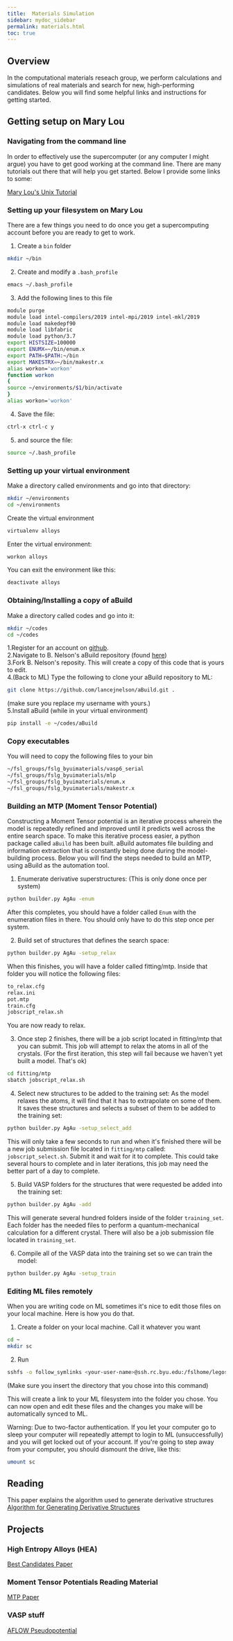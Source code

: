 ```yaml
---
title:  Materials Simulation
sidebar: mydoc_sidebar
permalink: materials.html
toc: true
---
```



## Overview

In the computational materials reseach group, we perform calculations
and simulations of real materials and search for new, high-performing
candidates.  Below you will find some helpful links and instructions
for getting started.  

## Getting setup on Mary Lou

###  Navigating from the command line
In order to effectively use the supercomputer (or any computer I might
argue) you have to get good working at the command line.  There are
many tutorials out there that will help you get started.  Below I
provide some links to some:

[Mary Lou's Unix Tutorial][mlunixtutorial]

### Setting up your filesystem on Mary Lou
There are a few things you need to do once you get a supercomputing
account before you are ready to get to work.

1. Create a `bin` folder  
``` bash  
mkdir ~/bin
```  


2. Create and modify a `.bash_profile`  
``` bash  
emacs ~/.bash_profile
```

3. Add the following lines to this file  
``` bash
module purge
module load intel-compilers/2019 intel-mpi/2019 intel-mkl/2019
module load makedepf90
module load libfabric
module load python/3.7
export HISTSIZE=100000
export ENUMX=~/bin/enum.x
export PATH=$PATH:~/bin
export MAKESTRX=~/bin/makestr.x
alias workon='workon'
function workon
{
source ~/environments/$1/bin/activate
}
alias workon='workon'
```

4. Save the file:  
``` bash  
ctrl-x ctrl-c y
```  

5. and source the file:  
``` bash  
source ~/.bash_profile
```  

### Setting up your virtual environment
Make a directory called environments and go into that directory:  
``` bash
mkdir ~/environments
cd ~/environments
```
Create the virtual environment  
``` bash
virtualenv alloys 
```

Enter the virtual environment:  
``` bash
workon alloys 
```

You can exit the environment like this:  
``` bash
deactivate alloys 
```



### Obtaining/Installing a copy of aBuild
Make a directory called codes and go into it:
``` bash
mkdir ~/codes
cd ~/codes
```

1.Register for an account on [github][gh].  
2.Navigate to B. Nelson's aBuild repository (found [here][ljnabuild])  
3.Fork B. Nelson's reposity.  This will create a copy of this code
that is yours to edit.  
4.(Back to ML)  Type the following to clone your aBuild repository to
ML:  
```bash
git clone https://github.com/lancejnelson/aBuild.git .
```  
(make sure you replace my username with yours.)  
5.Install aBuild (while in your virtual environment)
```bash
pip install -e ~/codes/aBuild
```


### Copy executables
You will need to copy the following files to your bin

``` bash
~/fsl_groups/fslg_byuimaterials/vasp6_serial
~/fsl_groups/fslg_byuimaterials/mlp
~/fsl_groups/fslg_byuimaterials/enum.x
~/fsl_groups/fslg_byuimaterials/makestr.x
```

### Building an MTP (Moment Tensor Potential)
Constructing a Moment Tensor potential is an iterative process
wherein the model is repeatedly refined and improved until it predicts
well across the entire search space.  To make this iterative process
easier, a python package called `aBuild` has been built.  aBuild
automates file building and information extraction that is constantly
being done during the model-building process.  Below you will find the
steps needed to build an MTP, using aBuild as the automation tool.

1. Enumerate derivative superstructures: (This is only done once per
system)  
```bash
python builder.py AgAu -enum
```

After this completes, you should have a folder called `Enum` with the
enumeration files in there.  You should only have to do this step once per system.

2. Build set of structures that defines the search space:  
```bash
python builder.py AgAu -setup_relax
```

When this finishes, you will have a folder called fitting/mtp.  Inside
that folder you will notice the following files:
```bash
to_relax.cfg
relax.ini
pot.mtp
train.cfg
jobscript_relax.sh
```
You are now ready to relax.  
  

3. Once step 2 finishes, there will be a job script located in fitting/mtp
   that you can submit.  This job will attempt to relax the atoms in all of the
   crystals.  (For the first iteration, this step will fail because we
   haven't yet built a model.  That's ok)  
``` bash
cd fitting/mtp
sbatch jobscript_relax.sh
```
4. Select new structures to be added to the training set:  As the
   model relaxes the atoms, it will find that it has to extrapolate on
   some of them.  It saves these structures and selects a subset of
   them to be added to the training set:  
```bash
python builder.py AgAu -setup_select_add
```

This will only take a few seconds to run and when it's finished there
will be a new job submission file located in `fitting/mtp` called:
`jobscript_select.sh`. Submit it and wait for it to complete.  This
could take several hours to complete and in later iterations, this job
may need the better part of a day to complete.

5. Build VASP folders for the structures that were requested be added
into the training set:
```bash
python builder.py AgAu -add
```
This will generate several hundred folders inside of the folder
`training_set`.  Each folder has the needed files to perform a
quantum-mechanical calculation for a different crystal.  There will
also be a job submission file located in `training_set`.  

6. Compile all of the VASP data into the training set so we can train
the model:
```bash
python builder.py AgAu -setup_train
```

### Editing ML files remotely
When you are writing code on ML sometimes it's nice to edit those
files on your local machine.  Here is how you do that.

1.  Create a folder on your local machine.  Call it whatever you want  
```bash
cd ~
mkdir sc
```

2. Run  
```bash
sshfs -o follow_symlinks <your-user-name>@ssh.rc.byu.edu:/fslhome/legoses sc
```
(Make sure you insert the directory that you chose into this command)

This will create a link to your ML filesystem into the folder you
chose.   You can now open and edit these files and the changes you
make will be automatically synced to ML.

Warning: Due to two-factor authentication.  If you let your computer
go to sleep your computer will repeatedly attempt to login to ML
(unsuccessfully) and you will get locked out of your account.  If
you're going to step away from your computer, you should dismount the
drive, like this:
```bash
umount sc
```


## Reading
This paper explains the algorithm used to generate derivative structures
[Algorithm for Generating Derivative Structures][derivStr]
## Projects

### High Entropy Alloys (HEA)

[Best Candidates Paper][criteria2015]


### Moment Tensor Potentials Reading Material

[MTP Paper][MTP]
### VASP stuff

[AFLOW Pseudopotential][AFLOWpaper]


[criteria2015]: https://journals.aps.org/prx/abstract/10.1103/PhysRevX.5.011041  
[mlunixtutorial]: https://rc.byu.edu/documentation/unix-tutorial/  
[gh]:https://www.github.com
[ljnabuild]: https://github.com/lancejnelson/aBuild
[derivStr]: https://msg.byu.edu/papers/GLWHart_enumeration.pdf
[AFLOWpaper]: http://materials.duke.edu/auro/AUROARTICULA/j.commatsci.2015.07.019.pdf
[MTP]: https://www.sciencedirect.com/science/article/pii/S0927025618306372
